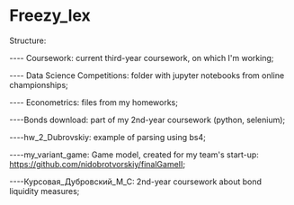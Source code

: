 # Freezy_lex

Structure:

---- Coursework: current third-year coursework, on which I'm working; 

---- Data Science Competitions: folder with jupyter notebooks from online championships;

---- Econometrics: files from my homeworks;

----Bonds download: part of my 2nd-year coursework (python, selenium);

----hw_2_Dubrovskiy: example of parsing using bs4;

----my_variant_game: Game model, created for my team's start-up: https://github.com/nidobrotvorskiy/finalGameII;

----Курсовая_Дубровский_М_С: 2nd-year coursework about bond liquidity measures;
